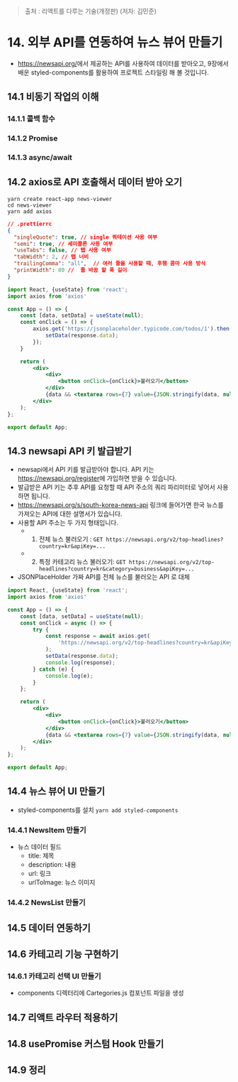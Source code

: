 > 출처 : 리액트를 다루는 기술(개정판) (저자: 김민준)

# 14. 외부 API를 연동하여 뉴스 뷰어 만들기
- <https://newsapi.org/>에서 제공하는 API를 사용하여 데이터를 받아오고, 9장에서 배운 styled-components를 활용하여 프로젝트 스타일링
  해 볼 것입니다.

## 14.1 비동기 작업의 이해
### 14.1.1 콜백 함수
### 14.1.2 Promise
### 14.1.3 async/await

## 14.2 axios로 API 호출해서 데이터 받아 오기
```shell
yarn create react-app news-viewer
cd news-viewer
yarn add axios
```
```json
// .prettierrc
{
  "singleQuote": true, // single 쿼테이션 사용 여부
  "semi": true, // 세미콜론 사용 여부
  "useTabs": false, // 탭 사용 여부
  "tabWidth": 2, // 탭 너비 
  "trailingComma": "all",  // 여러 줄을 사용할 때, 후행 콤마 사용 방식
  "printWidth": 80 //  줄 바꿈 할 폭 길이
}
```

```jsx
import React, {useState} from 'react';
import axios from 'axios'

const App = () => {
    const [data, setData] = useState(null);
    const onClick = () => {
        axios.get('https://jsonplaceholder.typicode.com/todos/1').then(response => {
            setData(response.data);
        });
    }

    return (
        <div>
            <div>
                <button onClick={onClick}>불러오기</button>
            </div>
            {data && <textarea rows={7} value={JSON.stringify(data, null, 2)} readOnly={true} /> }
        </div>
    );
};

export default App;
```

## 14.3 newsapi API 키 발급받기
- newsapi에서 API 키를 발급받아야 합니다. API 키는 <https://newsapi.org/register>에 가입하면 받을 수 있습니다.
- 발급받은 API 키는 추후 API를 요청할 때 API 주소의 쿼리 파리미터로 넣어서 사용하면 됩니다.
- <https://newsapi.org/s/south-korea-news-api> 링크에 들어가면 한국 뉴스를 가져오는 API에 대한 설명서가 있습니다.
- 사용할 API 주소는 두 가지 형태입니다.
    * 1. 전체 뉴스 불러오기 : `GET https://newsapi.org/v2/top-headlines?country=kr&apiKey=...`
    * 2. 특정 카테고리 뉴스 불러오기: `GET https://newsapi.org/v2/top-headlines?country=kr&category=business&apiKey=...`
- JSONPlaceHolder 가짜 API를 전체 뉴스를 불러오는 API 로 대체
```jsx
import React, {useState} from 'react';
import axios from 'axios'

const App = () => {
    const [data, setData] = useState(null);
    const onClick = async () => {
        try {
            const response = await axios.get(
                'https://newsapi.org/v2/top-headlines?country=kr&apiKey=...',
            );
            setData(response.data);
            console.log(response);
        } catch (e) {
            console.log(e);
        }
    };

    return (
        <div>
            <div>
                <button onClick={onClick}>불러오기</button>
            </div>
            {data && <textarea rows={7} value={JSON.stringify(data, null, 2)} readOnly={true}/>}
        </div>
    );
};

export default App;
```
## 14.4 뉴스 뷰어 UI 만들기
- styled-components를 설치 `yarn add styled-components`

### 14.4.1 NewsItem 만들기
- 뉴스 데이터 필드
  * title: 제목
  * description: 내용
  * url: 링크
  * urlToImage: 뉴스 이미지

### 14.4.2 NewsList 만들기

## 14.5 데이터 연동하기

## 14.6 카테고리 기능 구현하기
### 14.6.1 카테고리 선택 UI 만들기
- components 디렉터리에 Cartegories.js 컴포넌트 파일을 생성

## 14.7 리액트 라우터 적용하기
## 14.8 usePromise 커스텀 Hook 만들기
## 14.9 정리
